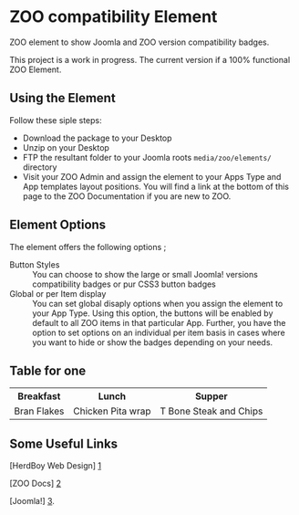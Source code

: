 ZOO compatibility Element
=========================

ZOO element to show Joomla and ZOO version compatibility badges.

This project is a work in progress. The current version if a 100% functional ZOO Element.

Using the Element
-----------------

Follow these siple steps:

* Download the package to your Desktop
* Unzip on your Desktop
* FTP the resultant folder to your Joomla roots `media/zoo/elements/` directory
* Visit your ZOO Admin and assign the element to your Apps Type and App templates layout positions. You will find a link at the bottom of this page to the ZOO Documentation if you are new to ZOO.


Element Options
---------------

The element offers the following options ;

<dl>
  <dt>Button Styles</dt>
  <dd>You can choose to show the large or small Joomla! versions compatibility badges or pur CSS3 button badges</dd>
  <dt>Global or per Item display</dt>
  <dd>You can set global disaply options when you assign the element to your App Type. Using this option, the buttons will be enabled by default to all ZOO items in that particular App. Further, you have the option to set options on an individual per item basis in cases where you want to hide or show the badges depending on your needs.</dd>
</dl>

Table for one
-------------

<table>
  <tr>
    <th>Breakfast</th><th>Lunch</th><th>Supper</th>
  </tr>
  <tr>
    <td>Bran Flakes</td><td>Chicken Pita wrap</td><td>T Bone Steak and Chips</td>
  </tr>
</table>

Some Useful Links
--------------------

[HerdBoy Web Design] [1]

[ZOO Docs] [2]

[Joomla!] [3].

  [1]: http://herdboy.com/        "HerdBoy Web Design"
  [2]: http://www.yootheme.com/zoo/documentation/  "ZOO Documentation"
  [3]: http://joomla.org/    "Joomla!"
